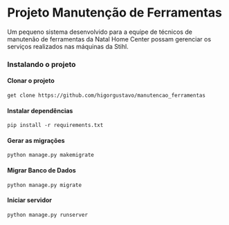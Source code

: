 # Projeto Manutenção de Ferramentas

Um pequeno sistema desenvolvido para a equipe de técnicos de manutenão de ferramentas da Natal Home Center possam gerenciar os serviços realizados nas máquinas da Stihl.

### Instalando o projeto

#### Clonar o projeto
`get clone https://github.com/higorgustavo/manutencao_ferramentas`

#### Instalar dependências
`pip install -r requirements.txt`

#### Gerar as migrações
`python manage.py makemigrate`

#### Migrar Banco de Dados
`python manage.py migrate`

#### Iniciar servidor
`python manage.py runserver`
